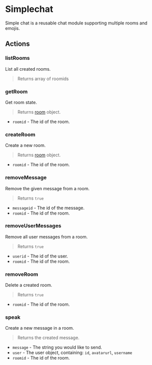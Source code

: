 # Simplechat
Simple chat is a reusable chat module supporting multiple rooms and emojis.

## Actions

### listRooms
List all created rooms.
> Returns array of roomids

### getRoom
Get room state.
> Returns [room](#room-object) object.

* `roomid` - The id of the room.

### createRoom
Create a new room.
> Returns [room](#room-object) object.

* `roomid` - The id of the room.

### removeMessage
Remove the given message from a room.
> Returns `true`

* `messageid` - The id of the message.
* `roomid` - The id of the room.

### removeUserMessages
Remove all user messages from a room.
> Returns `true`

* `userid` - The id of the user.
* `roomid` - The id of the room.

### removeRoom
Delete a created room.
> Returns `true`

* `roomid` - The id of the room.

### speak
Create a new message in a room.
> Returns the created message.

* `message` - The string you would like to send.
* `user` - The user object, containing: `id`, `avatarurl`, `username`
* `roomid` - The id of the room.